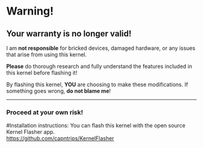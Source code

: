 # Warning!

## Your warranty is no longer valid!

I am **not responsible** for bricked devices, damaged hardware, or any issues that arise from using this kernel.

**Please** do thorough research and fully understand the features included in this kernel before flashing it!

By flashing this kernel, **YOU** are choosing to make these modifications. If something goes wrong, **do not blame me**!

---

### Proceed at your own risk!

#Installation instructions: 
You can flash this kernel with the open source Kernel Flasher app.  
https://github.com/capntrips/KernelFlasher  
